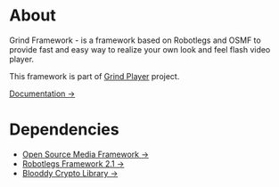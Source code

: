 # About

Grind Framework - is a framework based on Robotlegs and OSMF to provide fast and easy way to realize your own look and feel flash video player.

This framework is part of [Grind Player](https://github.com/kutu/GrindPlayer) project.

[Documentation &rarr;](http://osmfhls.kutu.ru/docs/grind/)

# Dependencies

- [Open Source Media Framework &rarr;](http://sourceforge.net/projects/osmf.adobe/files/OSMF%202.0%20Release%20%28final%20source%2C%20ASDocs%2C%20pdf%20guides%20and%20release%20notes%29/)
- [Robotlegs Framework 2.1 &rarr;](http://www.robotlegs.org/)
- [Blooddy Crypto Library &rarr;](http://www.blooddy.by/crypto/)
